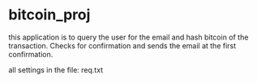 # bitcoin_proj
this application is to query the user for the email and hash bitcoin of the transaction. 
Checks for confirmation and sends the email at the first confirmation.

all settings in the file: req.txt

